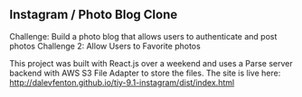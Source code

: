 ## Instagram / Photo Blog Clone

Challenge: Build a photo blog that allows users to authenticate and post photos
Challenge 2: Allow Users to Favorite photos

This project was built with React.js over a weekend and uses a Parse server backend
with AWS S3 File Adapter to store the files. The site is live here: http://dalevfenton.github.io/tiy-9.1-instagram/dist/index.html
